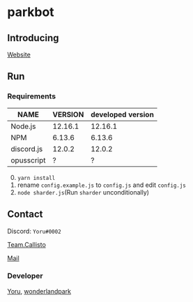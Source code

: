 # parkbot

## Introducing
[Website](https://parkbot.yoru.pe.kr/)

## Run
### Requirements
| NAME | VERSION | developed version |
|---|---|---|
| Node.js | 12.16.1 | 12.16.1 |
| NPM | 6.13.6 | 6.13.6 |
| discord.js | 12.0.2 | 12.0.2 |
| opusscript | ? | ? |

0. `yarn install`
1. rename `config.example.js` to `config.js` and edit `config.js`
2. `node sharder.js`(Run `sharder` unconditionally)


## Contact
Discord: `Yoru#0002`

[Team.Callisto](https://discord.gg/TbEtRFU)

[Mail](mailto:yoru@outlook.kr)

### Developer
[Yoru](https://yoru.ml), [wonderlandpark](http://wonder.im)

